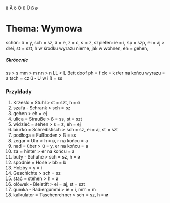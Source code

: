 ä
Ä
ö
Ö
ü
Ü
ß
ø
# Thema: Wymowa
schön:
ö = y,
sch = sz,
ä = e,
z = c,
s = z,
szpielen: 
ie = i, 
sp = szp,
ei = aj > drei,
st = szt,
h w środku wyrazu nieme,
jak w wohnen,
eh = gehen,
##### Skrócenie
ss > s
mm > m
nn > n
LL > L
Bett doof
ph = f
ck = k
r/er na końcu wyrazu = a
tsch = cz
ü - U w i
ß = ss
### Przykłady
1) Krzesło = Stuhl > st = szt, h = ø
2) szafa - Schrank > sch = sz
3) gehen > eh = ej
4) ulica = Strauße > ß = ss, st = szt
5) widzieć = sehen > s = z, eh = ej
6) biurko = Schreibstisch > sch = sz, ei = aj, st = szt
7) podłoga = Fußboden > ß = ss
8) zegar = Uhr > h = ø, r na końcu = a
9) nad = über > ü = y, er na końcu = a
10) za = hinter > er na końcu = a
11) buty - Schuhe > sch = sz, h = ø
12) spodnie = Hose > bb = b
13) Hobby > y = i
14) Geschichte > sch = sz
15) stać = stehen > h = ø
16) ołówek - Bleistift > ei = aj, st = szt
17) gumka - Radiergummi > ie = i, mm = m
18) kalkulator = Taschenrehner > sch = sz, h = ø
